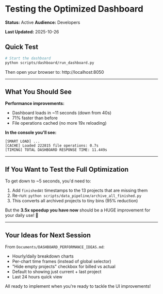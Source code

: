 # Testing the Optimized Dashboard
**Status:** Active
**Audience:** Developers

**Last Updated:** 2025-10-26


## Quick Test

```bash
# Start the dashboard
python scripts/dashboard/run_dashboard.py
```

Then open your browser to: http://localhost:8050

---

## What You Should See

**Performance improvements:**
- Dashboard loads in ~11 seconds (down from 40s)
- 71% faster than before
- File operations cached (no more 19x reloading)

**In the console you'll see:**
```
[SMART LOAD] ...
[CACHE] Loaded 222815 file operations: 0.7s
[TIMING] TOTAL DASHBOARD RESPONSE TIME: 11.449s
```

---

## If You Want to Test the Full Optimization

To get down to ~5 seconds, you'd need to:

1. Add `finishedAt` timestamps to the 13 projects that are missing them
2. Re-run: `python scripts/data_pipeline/archive_all_finished.py`
3. This converts all archived projects to tiny bins (95% reduction)

But the **3.5x speedup you have now** should be a HUGE improvement for your daily use! 🚀

---

## Your Ideas for Next Session

From `Documents/DASHBOARD_PERFORMANCE_IDEAS.md`:
- Hourly/daily breakdown charts
- Per-chart time frames (instead of global selector)
- "Hide empty projects" checkbox for billed vs actual
- Default to showing just current + last project
- Last 24 hours quick view

All ready to implement when you're ready to tackle the UI improvements!

